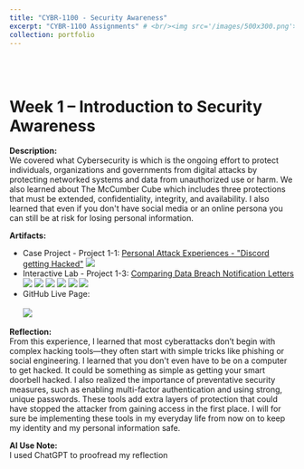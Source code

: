 ```yaml
---
title: "CYBR-1100 - Security Awareness"
excerpt: "CYBR-1100 Assignments" # <br/><img src='/images/500x300.png'>
collection: portfolio
---
```


<a id="week_1"></a><br><br>
# Week 1 – Introduction to Security Awareness
 
**Description:**  
We covered what Cybersecurity is which is the ongoing effort to protect individuals, organizations and governments from digital attacks by protecting networked systems and data from unauthorized use or harm. We also learned about The McCumber Cube which includes three protections that must be extended, confidentiality, integrity, and availability. I also learned that even if you don't have social media or an online persona you can still be at risk for losing personal information.
 
**Artifacts:**  
- Case Project - Project 1-1: [Personal Attack Experiences - "Discord getting Hacked"]("/file/Week-1-Case-Project.pdf")
  <img src='/images/Week-1-Case-Project.png'>
- Interactive Lab - Project 1-3: [Comparing Data Breach Notification Letters]("/files/Week-1-Interactiv-Lab.pdf")
  <img src='/images/Week-1-Interactive-Lab1.png'>
  <img src='/images/Week-1-Interactive-Lab2.png'>
  <img src='/images/Week-1-Interactive-Lab3.png'>
  <img src='/images/Week-1-Interactive-Lab4.png'>
  <img src='/images/Week-1-Interactive-Lab5.png'>
  <img src='/images/Week-1-Interactive-Lab6.png'>
- GitHub Live Page: <br><br> <img src='/images/github-live-page.png'>
  
 
**Reflection:**  
From this experience, I learned that most cyberattacks don’t begin with complex hacking tools—they often start with simple tricks like phishing or social engineering. I learned that you don't even have to be on a computer to get hacked. It could be something as simple as getting your smart doorbell hacked. I also realized the importance of preventative security measures, such as enabling multi-factor authentication and using strong, unique passwords. These tools add extra layers of protection that could have stopped the attacker from gaining access in the first place. I will for sure be implementing these tools in my everyday life from now on to keep my identity and my personal information safe.
 
**AI Use Note:**  
I used ChatGPT to proofread my reflection
